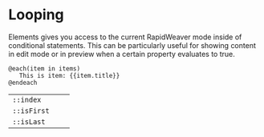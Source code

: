 # Looping

Elements gives you access to the current RapidWeaver mode inside of conditional statements. This can be particularly useful for showing content in edit mode or in preview when a certain property evaluates to true.

```
@each(item in items)
   This is item: {{item.title}}
@endeach
```

|             |   |   |
| ----------- | - | - |
| `::index`   |   |   |
| `::isFirst` |   |   |
| `::isLast`  |   |   |

